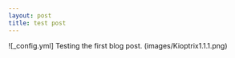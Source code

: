 ```yaml
---
layout: post
title: test post
---
```

![_config.yml]
Testing the first blog post. 
(images/Kioptrix1.1.1.png)
